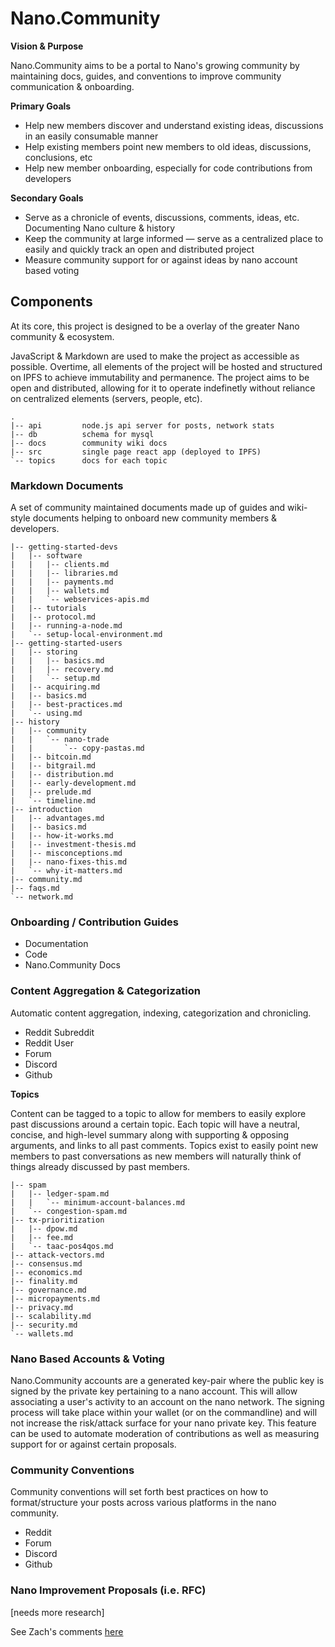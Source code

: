 # Nano.Community

**Vision & Purpose**

Nano.Community aims to be a portal to Nano's growing community by maintaining docs, guides, and conventions to improve community communication & onboarding.

**Primary Goals**

- Help new members discover and understand existing ideas, discussions in an easily consumable manner
- Help existing members point new members to old ideas, discussions, conclusions, etc
- Help new member onboarding, especially for code contributions from developers

**Secondary Goals**

- Serve as a chronicle of events, discussions, comments, ideas, etc. Documenting Nano culture & history
- Keep the community at large informed — serve as a centralized place to easily and quickly track an open and distributed project
- Measure community support for or against ideas by nano account based voting

## Components

At its core, this project is designed to be a overlay of the greater Nano community & ecosystem.

JavaScript & Markdown are used to make the project as accessible as possible. Overtime, all elements of the project will be hosted and structured on IPFS to achieve immutability and permanence. The project aims to be open and distributed, allowing for it to operate indefinetly without reliance on centralized elements (servers, people, etc).

```
.
|-- api         node.js api server for posts, network stats
|-- db          schema for mysql
|-- docs        community wiki docs
|-- src         single page react app (deployed to IPFS)
`-- topics      docs for each topic
```

### Markdown Documents

A set of community maintained documents made up of guides and wiki-style documents helping to onboard new community members & developers.

```
|-- getting-started-devs
|   |-- software
|   |   |-- clients.md
|   |   |-- libraries.md
|   |   |-- payments.md
|   |   |-- wallets.md
|   |   `-- webservices-apis.md
|   |-- tutorials
|   |-- protocol.md
|   |-- running-a-node.md
|   `-- setup-local-environment.md
|-- getting-started-users
|   |-- storing
|   |   |-- basics.md
|   |   |-- recovery.md
|   |   `-- setup.md
|   |-- acquiring.md
|   |-- basics.md
|   |-- best-practices.md
|   `-- using.md
|-- history
|   |-- community
|   |   `-- nano-trade
|   |       `-- copy-pastas.md
|   |-- bitcoin.md
|   |-- bitgrail.md
|   |-- distribution.md
|   |-- early-development.md
|   |-- prelude.md
|   `-- timeline.md
|-- introduction
|   |-- advantages.md
|   |-- basics.md
|   |-- how-it-works.md
|   |-- investment-thesis.md
|   |-- misconceptions.md
|   |-- nano-fixes-this.md
|   `-- why-it-matters.md
|-- community.md
|-- faqs.md
`-- network.md
```

### Onboarding / Contribution Guides

- Documentation
- Code
- Nano.Community Docs

### Content Aggregation & Categorization

Automatic content aggregation, indexing, categorization and chronicling.

- Reddit Subreddit
- Reddit User
- Forum
- Discord
- Github

**Topics**

Content can be tagged to a topic to allow for members to easily explore past discussions around a certain topic. Each topic will have a neutral, concise, and high-level summary along with supporting & opposing arguments, and links to all past comments. Topics exist to easily point new members to past conversations as new members will naturally think of things already discussed by past members.

```
|-- spam
|   |-- ledger-spam.md
|   |   `-- minimum-account-balances.md
|   `-- congestion-spam.md
|-- tx-prioritization
|   |-- dpow.md
|   |-- fee.md
|   `-- taac-pos4qos.md
|-- attack-vectors.md
|-- consensus.md
|-- economics.md
|-- finality.md
|-- governance.md
|-- micropayments.md
|-- privacy.md
|-- scalability.md
|-- security.md
`-- wallets.md
```

### Nano Based Accounts & Voting

Nano.Community accounts are a generated key-pair where the public key is signed by the private key pertaining to a nano account. This will allow associating a user's activity to an account on the nano network. The signing process will take place within your wallet (or on the commandline) and will not increase the risk/attack surface for your nano private key. This feature can be used to automate moderation of contributions as well as measuring support for or against certain proposals.

### Community Conventions

Community conventions will set forth best practices on how to format/structure your posts across various platforms in the nano community.

- Reddit
- Forum
- Discord
- Github

### Nano Improvement Proposals (i.e. RFC)

[needs more research]

See Zach's comments [here](https://www.reddit.com/r/nanocurrency/comments/m8l9j8/building_oss_infrastructure_to_help_improve/gru1unt)
